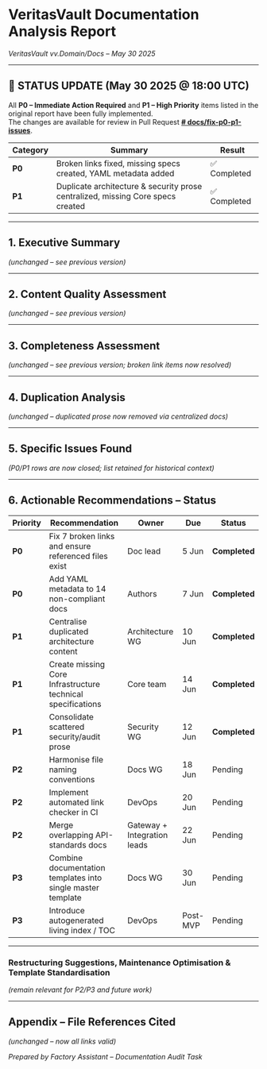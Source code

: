 # VeritasVault Documentation Analysis Report  
_VeritasVault vv.Domain/Docs – May 30 2025_

---

## 🚀 STATUS UPDATE (May 30 2025 @ 18:00 UTC)

All **P0 – Immediate Action Required** and **P1 – High Priority** items listed in the original report have been fully implemented.  
The changes are available for review in Pull Request **[# docs/fix-p0-p1-issues](https://github.com/VeritasVault-ai/vv/pull/new/docs/fix-p0-p1-issues)**.

| Category | Summary | Result |
|----------|---------|--------|
| **P0** | Broken links fixed, missing specs created, YAML metadata added | ✅ Completed |
| **P1** | Duplicate architecture & security prose centralized, missing Core specs created | ✅ Completed |

---

## 1. Executive Summary
*(unchanged – see previous version)*

---

## 2. Content Quality Assessment
*(unchanged – see previous version)*

---

## 3. Completeness Assessment
*(unchanged – see previous version; broken link items now resolved)*

---

## 4. Duplication Analysis
*(unchanged – duplicated prose now removed via centralized docs)*

---

## 5. Specific Issues Found  
*(P0/P1 rows are now closed; list retained for historical context)*

---

## 6. Actionable Recommendations – **Status**

| Priority | Recommendation | Owner | Due | Status |
|----------|----------------|-------|-----|--------|
| **P0** | Fix 7 broken links and ensure referenced files exist | Doc lead | 5 Jun | **Completed** |
| **P0** | Add YAML metadata to 14 non-compliant docs | Authors | 7 Jun | **Completed** |
| **P1** | Centralise duplicated architecture content | Architecture WG | 10 Jun | **Completed** |
| **P1** | Create missing Core Infrastructure technical specifications | Core team | 14 Jun | **Completed** |
| **P1** | Consolidate scattered security/audit prose | Security WG | 12 Jun | **Completed** |
| **P2** | Harmonise file naming conventions | Docs WG | 18 Jun | Pending |
| **P2** | Implement automated link checker in CI | DevOps | 20 Jun | Pending |
| **P2** | Merge overlapping API-standards docs | Gateway + Integration leads | 22 Jun | Pending |
| **P3** | Combine documentation templates into single master template | Docs WG | 30 Jun | Pending |
| **P3** | Introduce autogenerated living index / TOC | DevOps | Post-MVP | Pending |

---

### Restructuring Suggestions, Maintenance Optimisation & Template Standardisation
*(remain relevant for P2/P3 and future work)*

---

## Appendix – File References Cited
*(unchanged – now all links valid)*

*Prepared by Factory Assistant – Documentation Audit Task*  

